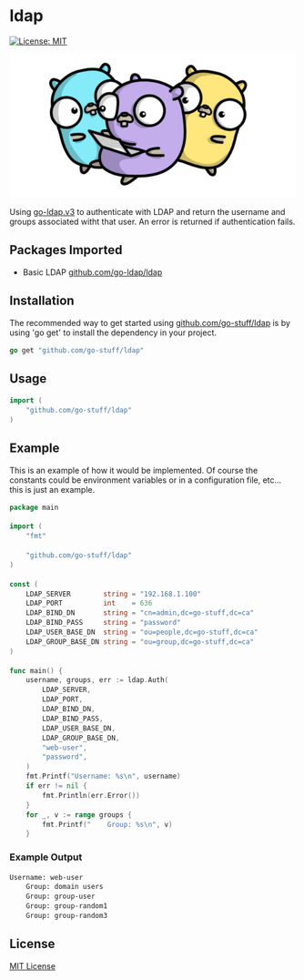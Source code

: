 # ldap

[![License: MIT](https://img.shields.io/badge/License-MIT-yellow.svg)](https://opensource.org/licenses/MIT)

![Gopher Share](https://github.com/go-stuff/images/blob/master/GOPHER_SHARE_640x320.png)

Using [go-ldap.v3](https://github.com/go-ldap/ldap) to authenticate with LDAP and return the username and groups associated witht that user. An error is returned if authentication fails.

## Packages Imported

- Basic LDAP [github.com/go-ldap/ldap](https://github.com/go-ldap/ldap)

## Installation

The recommended way to get started using [github.com/go-stuff/ldap](https://github.com/go-stuff/ldap) is by using 'go get' to install the dependency in your project.

```go
go get "github.com/go-stuff/ldap"
```

## Usage

```go
import (
    "github.com/go-stuff/ldap"
)
```

## Example

This is an example of how it would be implemented. Of course the constants could be environment variables or in a configuration file, etc... this is just an example.

```go
package main

import (
    "fmt"

    "github.com/go-stuff/ldap"
)

const (
    LDAP_SERVER        string = "192.168.1.100"
    LDAP_PORT          int    = 636
    LDAP_BIND_DN       string = "cn=admin,dc=go-stuff,dc=ca"
    LDAP_BIND_PASS     string = "password"
    LDAP_USER_BASE_DN  string = "ou=people,dc=go-stuff,dc=ca"
    LDAP_GROUP_BASE_DN string = "ou=group,dc=go-stuff,dc=ca"
)

func main() {
    username, groups, err := ldap.Auth(
        LDAP_SERVER,
        LDAP_PORT,
        LDAP_BIND_DN,
        LDAP_BIND_PASS,
        LDAP_USER_BASE_DN,
        LDAP_GROUP_BASE_DN,
        "web-user",
        "password",
    )
    fmt.Printf("Username: %s\n", username)
    if err != nil {
        fmt.Println(err.Error())
    }
    for _, v := range groups {
        fmt.Printf("    Group: %s\n", v)
    }
```

### Example Output

```bash
Username: web-user
    Group: domain users
    Group: group-user
    Group: group-random1
    Group: group-random3
```

## License

[MIT License](LICENSE)
